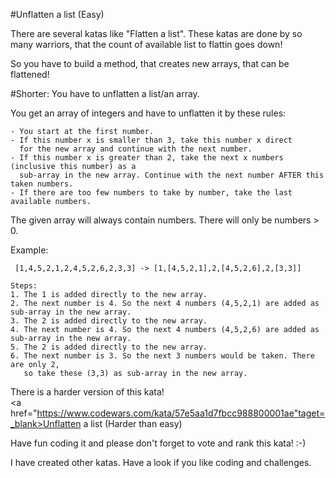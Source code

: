 #Unflatten a list (Easy)

There are several katas like "Flatten a list".
These katas are done by so many warriors, that the count of available list to flattin goes down!

So you have to build a method, that creates new arrays, that can be flattened!

#Shorter: You have to unflatten a list/an array.

You get an array of integers and have to unflatten it by these rules:
```
- You start at the first number.
- If this number x is smaller than 3, take this number x direct 
  for the new array and continue with the next number.
- If this number x is greater than 2, take the next x numbers (inclusive this number) as a 
  sub-array in the new array. Continue with the next number AFTER this taken numbers.
- If there are too few numbers to take by number, take the last available numbers.
```

The given array will always contain numbers. There will only be numbers > 0.

Example:
```
 [1,4,5,2,1,2,4,5,2,6,2,3,3] -> [1,[4,5,2,1],2,[4,5,2,6],2,[3,3]]

Steps: 
1. The 1 is added directly to the new array.
2. The next number is 4. So the next 4 numbers (4,5,2,1) are added as sub-array in the new array.
3. The 2 is added directly to the new array.
4. The next number is 4. So the next 4 numbers (4,5,2,6) are added as sub-array in the new array.
5. The 2 is added directly to the new array.
6. The next number is 3. So the next 3 numbers would be taken. There are only 2, 
   so take these (3,3) as sub-array in the new array.
```

There is a harder version of this kata!<br>
<a href="https://www.codewars.com/kata/57e5aa1d7fbcc988800001ae"taget=_blank>Unflatten a list (Harder than easy)</a>

Have fun coding it and please don't forget to vote and rank this kata! :-) 

I have created other katas. Have a look if you like coding and challenges.